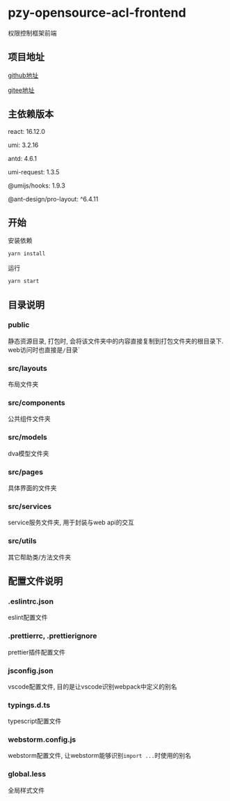 # pzy-opensource-acl-frontend

权限控制框架前端

## 项目地址

[github地址](https://github.com/free-pan/umi-project-init)

[gitee地址](https://gitee.com/free_pan/umi-project-init.git)

## 主依赖版本

react: 16.12.0

umi: 3.2.16

antd: 4.6.1

umi-request: 1.3.5

@umijs/hooks: 1.9.3

@ant-design/pro-layout: ^6.4.11

## 开始

安装依赖

```bash
yarn install
```

运行

```bash
yarn start
```

## 目录说明

### public

静态资源目录, 打包时, 会将该文件夹中的内容直接复制到打包文件夹的根目录下. web访问时也直接是`/`目录`

### src/layouts

布局文件夹

### src/components

公共组件文件夹

### src/models

dva模型文件夹

### src/pages

具体界面的文件夹

### src/services

service服务文件夹, 用于封装与web api的交互

### src/utils

其它帮助类/方法文件夹

## 配置文件说明

### .eslintrc.json

eslint配置文件

### .prettierrc, .prettierignore

prettier插件配置文件

### jsconfig.json

vscode配置文件, 目的是让vscode识别webpack中定义的别名

### typings.d.ts

typescript配置文件

### webstorm.config.js

webstorm配置文件, 让webstorm能够识别`import ...`时使用的别名

### global.less

全局样式文件
